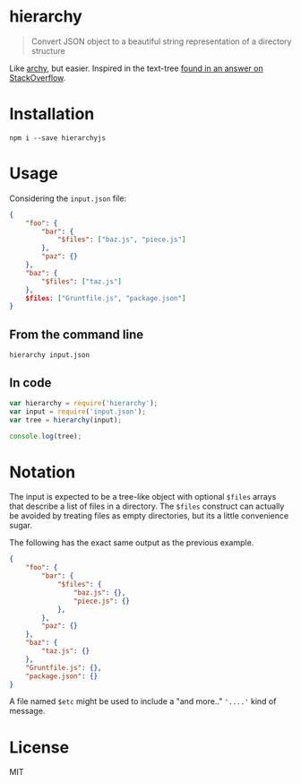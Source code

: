 # hierarchy

> Convert JSON object to a beautiful string representation of a directory structure

Like [archy](https://github.com/substack/node-archy), but easier. Inspired in the text-tree [found in an answer on StackOverflow](http://stackoverflow.com/a/20408498/389745).

# Installation

```shell
npm i --save hierarchyjs
```

# Usage

Considering the `input.json` file:

```json
{
    "foo": {
        "bar": {
            "$files": ["baz.js", "piece.js"]
        },
        "paz": {}
    },
    "baz": {
        "$files": ["taz.js"]
    },
    $files: ["Gruntfile.js", "package.json"]
}
```

## From the command line

```shell
hierarchy input.json
```

## In code

```js
var hierarchy = require('hierarchy');
var input = require('input.json');
var tree = hierarchy(input);

console.log(tree);
```

# Notation

The input is expected to be a tree-like object with optional `$files` arrays that describe a list of files in a directory. The `$files` construct can actually be avoided by treating files as empty directories, but its a little convenience sugar.

The following has the exact same output as the previous example.

```json
{
    "foo": {
        "bar": {
            "$files": {
                "baz.js": {},
                "piece.js": {}
            },
        },
        "paz": {}
    },
    "baz": {
        "taz.js": {}
    },
    "Gruntfile.js": {},
    "package.json": {}
}
```

A file named `$etc` might be used to include a "and more.." `'....'` kind of message.

# License

MIT
